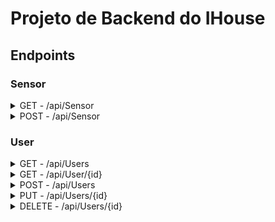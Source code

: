 # Projeto de Backend do IHouse

## Endpoints

### Sensor
<details>
	<summary>GET - /api/Sensor</summary>
	<br>
	Retorna um JSON contendo as janelas que necessitam de serem fechadas.
	<br><br>
	<pre>
	[ 
	   {
	      "sensor": 0.8,
	      "isAberta": true,
	      "local": "quarto"
	   }
	]
	</pre>
</details>

<details>
	<summary>POST - /api/Sensor</summary>
	<br>
	Recebe uma lista de janelas em JSON.
	<br><br>
	<pre>
	[ 
	   {
	      "sensor": 0.8,
	      "isAberta": true,
	      "local": "quarto"
	   },
	   {
	      "sensor": 0.2,
	      "isAberta": false,
	      "local": "cozinha"
	   }
	]
	</pre>
</details>

### User

<details>
	<summary>GET - /api/Users</summary>
	<br>
	Retorna um JSON contendo todos os usuários do banco de dados.
</details>

<details>
	<summary>GET - /api/User/{id}</summary>
	<br>
	Retorna um JSON contendo o usuário que contém o ID inserido.
</details>

<details>
	<summary>POST - /api/Users</summary>
	<br>
	Recebe um JSON contendo as informações do usuário para ser inserido ao banco de dados.
</details>

<details>
	<summary>PUT - /api/Users/{id}</summary>
	<br>
	Recebe um JSON contendo as novas informações do usuário para ser atualizado no banco de dados.
</details>

<details>
	<summary>DELETE - /api/Users/{id}</summary>
	<br>
	Deleta o usuário do ID informado.
</details>
